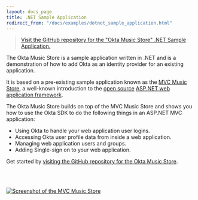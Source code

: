 ```yaml
---
layout: docs_page
title: .NET Sample Application
redirect_from: "/docs/examples/dotnet_sample_application.html"
---
```


> <i class="fa fa-github"></i> [Visit the GitHub repository for the "Okta Music Store" .NET Sample Application.](https://github.com/okta/okta-music-store)

The Okta Music Store is a sample application written in .NET and is a demonstration of how to add Okta as an identity provider for an existing application. 

It is based on a pre-existing sample application known as the [MVC Music Store](https://mvcmusicstore.codeplex.com/), a well-known
introduction to the [open source](https://www.asp.net/open-source) [ASP.NET web application framework](https://www.asp.net/).

The Okta Music Store builds on top of the MVC Music Store and shows you how to use the Okta SDK to do the following things in an ASP.NET MVC application:

- Using Okta to handle your web application user logins.
- Accessing Okta user profile data from inside a web application.
- Managing web application users and groups.
- Adding Single-sign on to your web application.

Get started by [visiting the GitHub repository for the Okta Music Store](https://github.com/okta/okta-music-store).

<br/>
<br/>

[![Screenshot of the MVC Music Store](/assets/img/mvc_music_store.png "The front page of the MVC Music Store")](https://github.com/okta/okta-music-store)
